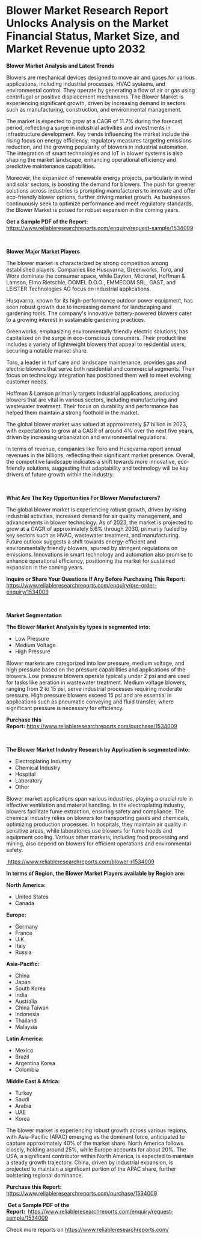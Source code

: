 <p><h1>Blower Market Research Report Unlocks Analysis on the Market Financial Status, Market Size, and Market Revenue upto 2032</h1></p><p><strong>Blower Market Analysis and Latest Trends</strong></p>
<p><p>Blowers are mechanical devices designed to move air and gases for various applications, including industrial processes, HVAC systems, and environmental control. They operate by generating a flow of air or gas using centrifugal or positive displacement mechanisms. The Blower Market is experiencing significant growth, driven by increasing demand in sectors such as manufacturing, construction, and environmental management.</p><p>The market is expected to grow at a CAGR of 11.7% during the forecast period, reflecting a surge in industrial activities and investments in infrastructure development. Key trends influencing the market include the rising focus on energy efficiency, regulatory measures targeting emissions reduction, and the growing popularity of blowers in industrial automation. The integration of smart technologies and IoT in blower systems is also shaping the market landscape, enhancing operational efficiency and predictive maintenance capabilities. </p><p>Moreover, the expansion of renewable energy projects, particularly in wind and solar sectors, is boosting the demand for blowers. The push for greener solutions across industries is prompting manufacturers to innovate and offer eco-friendly blower options, further driving market growth. As businesses continuously seek to optimize performance and meet regulatory standards, the Blower Market is poised for robust expansion in the coming years.</p></p>
<p><strong>Get a Sample PDF of the Report:&nbsp;</strong> <a href="https://www.reliableresearchreports.com/enquiry/request-sample/1534009?utm_campaign=2109&utm_medium=2&utm_source=Github&utm_content=ia&utm_term=17022025&utm_id=blower">https://www.reliableresearchreports.com/enquiry/request-sample/1534009</a></p>
<p>&nbsp;</p>
<p><strong>Blower Major Market Players</strong></p>
<p><p>The blower market is characterized by strong competition among established players. Companies like Husqvarna, Greenworks, Toro, and Worx dominate the consumer space, while Dayton, Micronel, Hoffman & Lamson, Elmo Rietschle, DOMEL D.O.O., EMMECOM SRL, GAST, and LEISTER Technologies AG focus on industrial applications. </p><p>Husqvarna, known for its high-performance outdoor power equipment, has seen robust growth due to increasing demand for landscaping and gardening tools. The company's innovative battery-powered blowers cater to a growing interest in sustainable gardening practices. </p><p>Greenworks, emphasizing environmentally friendly electric solutions, has capitalized on the surge in eco-conscious consumers. Their product line includes a variety of lightweight blowers that appeal to residential users, securing a notable market share.</p><p>Toro, a leader in turf care and landscape maintenance, provides gas and electric blowers that serve both residential and commercial segments. Their focus on technology integration has positioned them well to meet evolving customer needs.</p><p>Hoffman & Lamson primarily targets industrial applications, producing blowers that are vital in various sectors, including manufacturing and wastewater treatment. Their focus on durability and performance has helped them maintain a strong foothold in the market.</p><p>The global blower market was valued at approximately $7 billion in 2023, with expectations to grow at a CAGR of around 4% over the next five years, driven by increasing urbanization and environmental regulations. </p><p>In terms of revenue, companies like Toro and Husqvarna report annual revenues in the billions, reflecting their significant market presence. Overall, the competitive landscape indicates a shift towards more innovative, eco-friendly solutions, suggesting that adaptability and technology will be key drivers of future growth within the industry.</p></p>
<p>&nbsp;</p>
<p><strong>What Are The Key Opportunities For Blower Manufacturers?</strong></p>
<p><p>The global blower market is experiencing robust growth, driven by rising industrial activities, increased demand for air quality management, and advancements in blower technology. As of 2023, the market is projected to grow at a CAGR of approximately 5.6% through 2030, primarily fueled by key sectors such as HVAC, wastewater treatment, and manufacturing. Future outlook suggests a shift towards energy-efficient and environmentally friendly blowers, spurred by stringent regulations on emissions. Innovations in smart technology and automation also promise to enhance operational efficiency, positioning the market for sustained expansion in the coming years.</p></p>
<p><strong>Inquire or Share Your Questions If Any Before Purchasing This Report:</strong> <a href="https://www.reliableresearchreports.com/enquiry/pre-order-enquiry/1534009?utm_campaign=2109&utm_medium=2&utm_source=Github&utm_content=ia&utm_term=17022025&utm_id=blower">https://www.reliableresearchreports.com/enquiry/pre-order-enquiry/1534009</a></p>
<p>&nbsp;</p>
<p><strong>Market Segmentation</strong></p>
<p><strong>The Blower Market Analysis by types is segmented into:</strong></p>
<p><ul><li>Low Pressure</li><li>Medium Voltage</li><li>High Pressure</li></ul></p>
<p><p>Blower markets are categorized into low pressure, medium voltage, and high pressure based on the pressure capabilities and applications of the blowers. Low pressure blowers operate typically under 2 psi and are used for tasks like aeration in wastewater treatment. Medium voltage blowers, ranging from 2 to 15 psi, serve industrial processes requiring moderate pressure. High pressure blowers exceed 15 psi and are essential in applications such as pneumatic conveying and fluid transfer, where significant pressure is necessary for efficiency.</p></p>
<p><strong>Purchase this Report:&nbsp;</strong><a href="https://www.reliableresearchreports.com/purchase/1534009?utm_campaign=2109&utm_medium=2&utm_source=Github&utm_content=ia&utm_term=17022025&utm_id=blower">https://www.reliableresearchreports.com/purchase/1534009</a></p>
<p>&nbsp;</p>
<p><strong>The Blower Market Industry Research by Application is segmented into:</strong></p>
<p><ul><li>Electroplating Industry</li><li>Chemical Industry</li><li>Hospital</li><li>Laboratory</li><li>Other</li></ul></p>
<p><p>Blower market applications span various industries, playing a crucial role in effective ventilation and material handling. In the electroplating industry, blowers facilitate fume extraction, ensuring safety and compliance. The chemical industry relies on blowers for transporting gases and chemicals, optimizing production processes. In hospitals, they maintain air quality in sensitive areas, while laboratories use blowers for fume hoods and equipment cooling. Various other markets, including food processing and mining, also depend on blowers for efficient operations and environmental safety.</p></p>
<p><a href="https://www.reliableresearchreports.com/blower-r1534009?utm_campaign=2109&utm_medium=2&utm_source=Github&utm_content=ia&utm_term=17022025&utm_id=blower">&nbsp;https://www.reliableresearchreports.com/blower-r1534009</a></p>
<p><strong>In terms of Region, the Blower Market Players available by Region are:</strong></p>
<p>
    <p> <strong> North America: </strong>
        <ul>
            <li>United States</li>
            <li>Canada</li>
        </ul>
        </p> 
    <p> <strong> Europe: </strong>
        <ul>
            <li>Germany</li>
            <li>France</li>
            <li>U.K.</li>
            <li>Italy</li>
            <li>Russia</li>
        </ul>
        </p> 
    <p> <strong> Asia-Pacific: </strong>
        <ul>
            <li>China</li>
            <li>Japan</li>
            <li>South Korea</li>
            <li>India</li>
            <li>Australia</li>
            <li>China Taiwan</li>
            <li>Indonesia</li>
            <li>Thailand</li>
            <li>Malaysia</li>
        </ul>
        </p> 
    <p> <strong> Latin America: </strong>
        <ul>
            <li>Mexico</li>
            <li>Brazil</li>
            <li>Argentina Korea</li>
            <li>Colombia</li>
        </ul>
        </p> 
    <p> <strong> Middle East & Africa: </strong>
        <ul>
            <li>Turkey</li>
            <li>Saudi</li>
            <li>Arabia</li>
            <li>UAE</li>
            <li>Korea</li>
        </ul>
    </p>
    </p>
<p><p>The blower market is experiencing robust growth across various regions, with Asia-Pacific (APAC) emerging as the dominant force, anticipated to capture approximately 40% of the market share. North America follows closely, holding around 25%, while Europe accounts for about 20%. The USA, a significant contributor within North America, is expected to maintain a steady growth trajectory. China, driven by industrial expansion, is projected to maintain a significant portion of the APAC share, further bolstering regional dominance.</p></p>
<p><strong>Purchase this Report: </strong><a href="https://www.reliableresearchreports.com/purchase/1534009?utm_campaign=2109&utm_medium=2&utm_source=Github&utm_content=ia&utm_term=17022025&utm_id=blower">https://www.reliableresearchreports.com/purchase/1534009</a></p>
<p>&nbsp;<strong>Get a Sample PDF of the Report:&nbsp;&nbsp;</strong><a href="https://www.reliableresearchreports.com/enquiry/request-sample/1534009?utm_campaign=2109&utm_medium=2&utm_source=Github&utm_content=ia&utm_term=17022025&utm_id=blower">https://www.reliableresearchreports.com/enquiry/request-sample/1534009</a></p>
<p><strong></strong></p>
<p>Check more reports on <a href="https://www.reliableresearchreports.com/?utm_campaign=2109&utm_medium=2&utm_source=Github&utm_content=ia&utm_term=17022025&utm_id=blower">https://www.reliableresearchreports.com/</a></p>